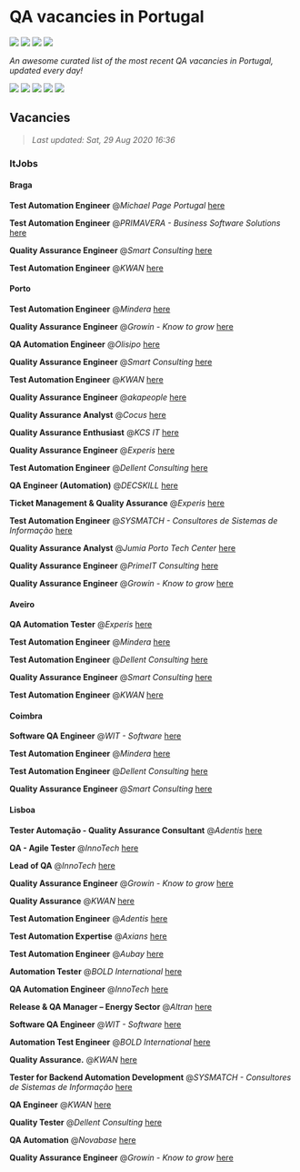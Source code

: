 QA vacancies in Portugal
========================

![](https://img.shields.io/static/v1?label=%F0%9F%8C%9F&message=If%20Useful&style=style=flat&color=BC4E99)
![](https://img.shields.io/github/stars/sergiomartins8/qa-vacancies-in-portugal)
![](https://img.shields.io/github/forks/sergiomartins8/qa-vacancies-in-portugal)
![](https://img.shields.io/badge/-sergiomartins8-blue?logo=Linkedin&logoColor=white&link=https://www.linkedin.com/in/sergiomartins8/)

_An awesome curated list of the most recent QA vacancies in Portugal, updated every day!_

![](https://img.shields.io/github/v/release/sergiomartins8/qa-vacancies-in-portugal)
![](https://github.com/sergiomartins8/qa-vacancies-in-portugal/workflows/release/badge.svg)
![](https://img.shields.io/github/issues/sergiomartins8/qa-vacancies-in-portugal)
![](https://img.shields.io/github/contributors/sergiomartins8/qa-vacancies-in-portugal)
![](https://img.shields.io/github/license/sergiomartins8/qa-vacancies-in-portugal)

Vacancies
---------

> _Last updated: Sat, 29 Aug 2020 16:36_

### ItJobs

#### Braga

**Test Automation Engineer** @_Michael Page Portugal_ [here](https://www.itjobs.pt/oferta/352834/test-automation-engineer-m-f)

**Test Automation Engineer** @_PRIMAVERA - Business Software Solutions_ [here](https://www.itjobs.pt/oferta/352145/test-automation-engineer)

**Quality Assurance Engineer** @_Smart Consulting_ [here](https://www.itjobs.pt/oferta/353550/quality-assurance-engineer)

**Test Automation Engineer** @_KWAN_ [here](https://www.itjobs.pt/oferta/352537/test-automation-engineer)

#### Porto

**Test Automation Engineer** @_Mindera_ [here](https://www.itjobs.pt/oferta/352506/test-automation-engineer)

**Quality Assurance Engineer** @_Growin - Know to grow_ [here](https://www.itjobs.pt/oferta/352686/quality-assurance-engineer)

**QA Automation Engineer** @_Olisipo_ [here](https://www.itjobs.pt/oferta/351879/qa-automation-engineer)

**Quality Assurance Engineer** @_Smart Consulting_ [here](https://www.itjobs.pt/oferta/353550/quality-assurance-engineer)

**Test Automation Engineer** @_KWAN_ [here](https://www.itjobs.pt/oferta/352537/test-automation-engineer)

**Quality Assurance Engineer** @_akapeople_ [here](https://www.itjobs.pt/oferta/351823/quality-assurance-engineer)

**Quality Assurance Analyst** @_Cocus_ [here](https://www.itjobs.pt/oferta/353173/quality-assurance-analyst)

**Quality Assurance Enthusiast** @_KCS IT_ [here](https://www.itjobs.pt/oferta/353474/quality-assurance-enthusiast)

**Quality Assurance Engineer** @_Experis_ [here](https://www.itjobs.pt/oferta/353285/quality-assurance-engineer)

**Test Automation Engineer** @_Dellent Consulting_ [here](https://www.itjobs.pt/oferta/353140/test-automation-engineer)

**QA Engineer (Automation)** @_DECSKILL_ [here](https://www.itjobs.pt/oferta/353406/qa-engineer-automation)

**Ticket Management & Quality Assurance** @_Experis_ [here](https://www.itjobs.pt/oferta/353399/ticket-management-quality-assurance)

**Test Automation Engineer** @_SYSMATCH - Consultores de Sistemas de Informação_ [here](https://www.itjobs.pt/oferta/351958/test-automation-engineer)

**Quality Assurance Analyst** @_Jumia Porto Tech Center_ [here](https://www.itjobs.pt/oferta/353022/quality-assurance-analyst)

**Quality Assurance Engineer** @_PrimeIT Consulting_ [here](https://www.itjobs.pt/oferta/352652/quality-assurance-engineer)

**Quality Assurance Engineer** @_Growin - Know to grow_ [here](https://www.itjobs.pt/oferta/351990/quality-assurance-engineer-q-a-e)

#### Aveiro

**QA Automation Tester** @_Experis_ [here](https://www.itjobs.pt/oferta/353409/qa-automation-tester)

**Test Automation Engineer** @_Mindera_ [here](https://www.itjobs.pt/oferta/352506/test-automation-engineer)

**Test Automation Engineer** @_Dellent Consulting_ [here](https://www.itjobs.pt/oferta/353140/test-automation-engineer)

**Quality Assurance Engineer** @_Smart Consulting_ [here](https://www.itjobs.pt/oferta/353550/quality-assurance-engineer)

**Test Automation Engineer** @_KWAN_ [here](https://www.itjobs.pt/oferta/352537/test-automation-engineer)

#### Coimbra

**Software QA Engineer** @_WIT - Software_ [here](https://www.itjobs.pt/oferta/353561/software-qa-engineer)

**Test Automation Engineer** @_Mindera_ [here](https://www.itjobs.pt/oferta/352506/test-automation-engineer)

**Test Automation Engineer** @_Dellent Consulting_ [here](https://www.itjobs.pt/oferta/353140/test-automation-engineer)

**Quality Assurance Engineer** @_Smart Consulting_ [here](https://www.itjobs.pt/oferta/353550/quality-assurance-engineer)

#### Lisboa

**Tester Automação - Quality Assurance Consultant** @_Adentis_ [here](https://www.itjobs.pt/oferta/353589/tester-automacao-quality-assurance-consultant)

**QA - Agile Tester** @_InnoTech_ [here](https://www.itjobs.pt/oferta/353495/qa-agile-tester)

**Lead of QA** @_InnoTech_ [here](https://www.itjobs.pt/oferta/353930/lead-of-qa)

**Quality Assurance Engineer** @_Growin - Know to grow_ [here](https://www.itjobs.pt/oferta/352686/quality-assurance-engineer)

**Quality Assurance** @_KWAN_ [here](https://www.itjobs.pt/oferta/351986/quality-assurance)

**Test Automation Engineer** @_Adentis_ [here](https://www.itjobs.pt/oferta/351599/test-automation-engineer)

**Test Automation Expertise** @_Axians_ [here](https://www.itjobs.pt/oferta/351779/test-automation-expertise)

**Test Automation Engineer** @_Aubay_ [here](https://www.itjobs.pt/oferta/352726/test-automation-engineer)

**Automation Tester** @_BOLD International_ [here](https://www.itjobs.pt/oferta/350257/automation-tester)

**QA Automation Engineer** @_InnoTech_ [here](https://www.itjobs.pt/oferta/353929/qa-automation-engineer)

**Release & QA Manager – Energy Sector** @_Altran_ [here](https://www.itjobs.pt/oferta/353604/release-qa-manager-energy-sector)

**Software QA Engineer** @_WIT - Software_ [here](https://www.itjobs.pt/oferta/353561/software-qa-engineer)

**Automation Test Engineer** @_BOLD International_ [here](https://www.itjobs.pt/oferta/350331/automation-test-engineer)

**Quality Assurance.** @_KWAN_ [here](https://www.itjobs.pt/oferta/352285/quality-assurance)

**Tester for Backend Automation Development** @_SYSMATCH - Consultores de Sistemas de Informação_ [here](https://www.itjobs.pt/oferta/350413/tester-for-backend-automation-development)

**QA Engineer** @_KWAN_ [here](https://www.itjobs.pt/oferta/351973/qa-engineer)

**Quality Tester** @_Dellent Consulting_ [here](https://www.itjobs.pt/oferta/352791/quality-tester)

**QA Automation** @_Novabase_ [here](https://www.itjobs.pt/oferta/351647/qa-automation)

**Quality Assurance Engineer** @_Growin - Know to grow_ [here](https://www.itjobs.pt/oferta/351990/quality-assurance-engineer-q-a-e)

